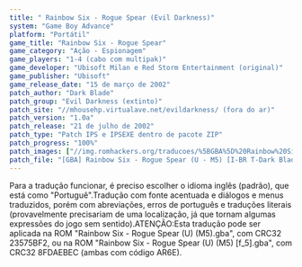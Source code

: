 ```yaml
---
title: " Rainbow Six - Rogue Spear (Evil Darkness)"
system: "Game Boy Advance"
platform: "Portátil"
game_title: "Rainbow Six - Rogue Spear"
game_category: "Ação - Espionagem"
game_players: "1-4 (cabo com multipak)"
game_developer: "Ubisoft Milan e Red Storm Entertainment (original)"
game_publisher: "Ubisoft"
game_release_date: "15 de março de 2002"
patch_author: "Dark Blade"
patch_group: "Evil Darkness (extinto)"
patch_site: "//mhousehp.virtualave.net/evildarkness/ (fora do ar)"
patch_version: "1.0a"
patch_release: "21 de julho de 2002"
patch_type: "Patch IPS e IPSEXE dentro de pacote ZIP"
patch_progress: "100%"
patch_images: ["//img.romhackers.org/traducoes/%5BGBA%5D%20Rainbow%20Six%20-%20Rogue%20Spear%20-%20Evil%20Darkness%20-%201.png","//img.romhackers.org/traducoes/%5BGBA%5D%20Rainbow%20Six%20-%20Rogue%20Spear%20-%20Evil%20Darkness%20-%202.png","//img.romhackers.org/traducoes/%5BGBA%5D%20Rainbow%20Six%20-%20Rogue%20Spear%20-%20Evil%20Darkness%20-%203.png"]
patch_file: "[GBA] Rainbow Six - Rogue Spear (U - M5) [I-BR T-Dark Blade G-Evil Darkness V-1.0a P-100% A-2002].zip"
---
```

Para a tradução funcionar, é preciso escolher o idioma inglês (padrão), que está como "Portuguê".Tradução com fonte acentuada e diálogos e menus traduzidos, porém com abreviações, erros de português e traduções literais (provavelmente precisariam de uma localização, já que tornam algumas expressões do jogo sem sentido).ATENÇÃO:Esta tradução pode ser aplicada na ROM "Rainbow Six - Rogue Spear (U) (M5).gba", com CRC32 23575BF2, ou na ROM "Rainbow Six - Rogue Spear (U) (M5) [f_5].gba", com CRC32 8FDAEBEC (ambas com código AR6E).